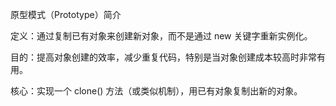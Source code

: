 原型模式（Prototype）简介

定义：通过复制已有对象来创建新对象，而不是通过 new 关键字重新实例化。

目的：提高对象创建的效率，减少重复代码，特别是当对象创建成本较高时非常有用。

核心：实现一个 clone() 方法（或类似机制），用已有对象复制出新的对象。